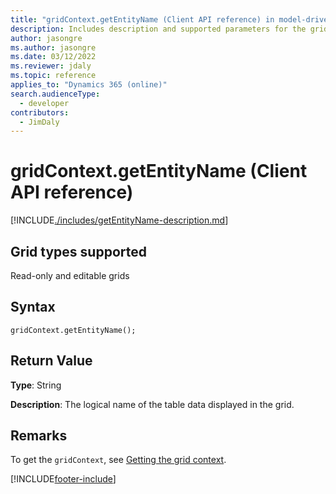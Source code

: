 ```yaml
---
title: "gridContext.getEntityName (Client API reference) in model-driven apps| MicrosoftDocs"
description: Includes description and supported parameters for the gridContext.getEntityName method.
author: jasongre
ms.author: jasongre
ms.date: 03/12/2022
ms.reviewer: jdaly
ms.topic: reference
applies_to: "Dynamics 365 (online)"
search.audienceType: 
  - developer
contributors:
  - JimDaly
---
```

# gridContext.getEntityName (Client API reference)



[!INCLUDE[./includes/getEntityName-description.md](./includes/getEntityName-description.md)]

## Grid types supported

Read-only and editable grids

## Syntax

`gridContext.getEntityName();`

## Return Value

**Type**: String

**Description**: The logical name of the table data displayed in the grid.

## Remarks

To get the `gridContext`, see [Getting the grid context](../../grids.md#bkmk_gridcontext). 




[!INCLUDE[footer-include](../../../../../../includes/footer-banner.md)]
